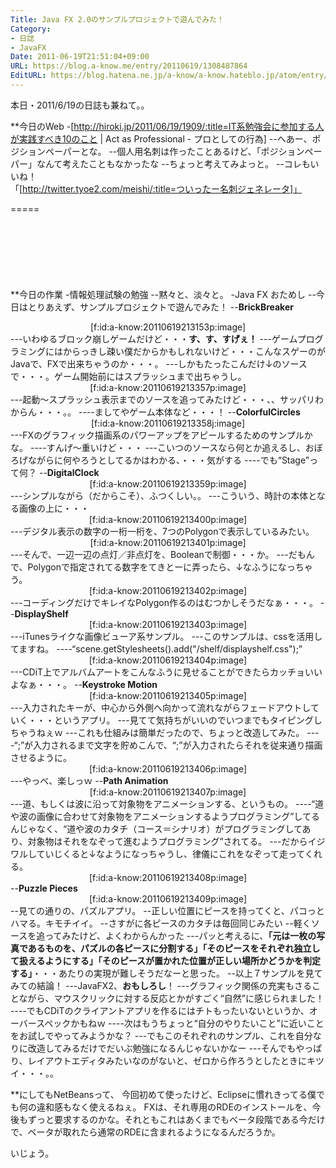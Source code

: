 ```yaml
---
Title: Java FX 2.0のサンプルプロジェクトで遊んでみた！
Category:
- 日誌
- JavaFX
Date: 2011-06-19T21:51:04+09:00
URL: https://blog.a-know.me/entry/20110619/1308487864
EditURL: https://blog.hatena.ne.jp/a-know/a-know.hateblo.jp/atom/entry/12921228815727979607
---
```


本日・2011/6/19の日誌も兼ねて。。

**今日のWeb
-[http://hiroki.jp/2011/06/19/1909/:title=IT系勉強会に参加する人が実践すべき10のこと | Act as Professional - プロとしての行為]
--へあー、ポジションペーパーとな。
--個人用名刺は作ったことあるけど、「ポジションペーパー」なんて考えたこともなかったな
--ちょっと考えてみよっと。
--コレもいいね！「[http://twitter.tyoe2.com/meishi/:title=ついったー名刺ジェネレータ]」

=====

<script async src="//pagead2.googlesyndication.com/pagead/js/adsbygoogle.js"></script>
<!-- article-top -->
<ins class="adsbygoogle"
     style="display:inline-block;width:728px;height:90px"
     data-ad-client="ca-pub-3463034538369189"
     data-ad-slot="8367620130"></ins>
<script>
(adsbygoogle = window.adsbygoogle || []).push({});
</script>


**今日の作業
-情報処理試験の勉強
--黙々と、淡々と。
-Java FX おためし
--今日はとりあえず、サンプルプロジェクトで遊んでみた！
--<span class="deco" style="font-weight:bold;">BrickBreaker</span>
<div align=center>[f:id:a-know:20110619213153p:image]</div>
---いわゆるブロック崩しゲームだけど・・・<span class="deco" style="font-weight:bold;">す、す、すげぇ！</span>
---ゲームプログラミングにはからっきし疎い僕だからかもしれないけど・・・こんなスゲーのがJavaで、FXで出来ちゃうのか・・・。
---しかもたったこんだけ↓のソースで・・・。ゲーム開始前にはスプラッシュまで出ちゃうし。
<div align=center>[f:id:a-know:20110619213357p:image]</div>
---起動〜スプラッシュ表示までのソースを追ってみたけど・・・、、サッパリわからん・・・。。
----ましてやゲーム本体など・・・！
--<span class="deco" style="font-weight:bold;">ColorfulCircles</span>
<div align=center>[f:id:a-know:20110619213358j:image]</div>
---FXのグラフィック描画系のパワーアップをアピールするためのサンプルかな。
----すんげ〜重いけど・・・
---こいつのソースなら何とか追えるし、おぼろげながらに何やろうとしてるかはわかる、・・・気がする
----でも“Stage”って何？
--<span class="deco" style="font-weight:bold;">DigitalClock</span>
<div align=center>[f:id:a-know:20110619213359p:image]</div>
---シンプルながら（だからこそ）、ふつくしい。。
---こういう、時計の本体となる画像の上に・・・
<div align=center>[f:id:a-know:20110619213400p:image]</div>
---デジタル表示の数字の一桁一桁を、7つのPolygonで表示しているみたい。
<div align=center>[f:id:a-know:20110619213401p:image]</div>
---そんで、一辺一辺の点灯／非点灯を、Booleanで制御・・・か。
---だもんで、Polygonで指定されてる数字をてきとーに弄ったら、↓なふうになっちゃう。
<div align=center>[f:id:a-know:20110619213402p:image]</div>
---コーディングだけでキレイなPolygon作るのはむつかしそうだなぁ・・・。
--<span class="deco" style="font-weight:bold;">DisplayShelf</span>
<div align=center>[f:id:a-know:20110619213403p:image]</div>
---iTunesライクな画像ビューア系サンプル。
---このサンプルは、cssを活用してますね。
----“scene.getStylesheets().add("/shelf/displayshelf.css");”
<div align=center>[f:id:a-know:20110619213404p:image]</div>
---CDiT上でアルバムアートをこんなふうに見せることができたらカッチョいいよなぁ・・・。
--<span class="deco" style="font-weight:bold;">Keystroke Motion</span>
<div align=center>[f:id:a-know:20110619213405p:image]</div>
---入力されたキーが、中心から外側へ向かって流れながらフェードアウトしていく・・・というアプリ。
---見てて気持ちがいいのでいつまでもタイピングしちゃうねぇｗ
---これも仕組みは簡単だったので、ちょっと改造してみた。
----“;”が入力されるまで文字を貯めこんで、“;”が入力されたらそれを従来通り描画させるように。
<div align=center>[f:id:a-know:20110619213406p:image]</div>
---やっべ、楽しっｗ
--<span class="deco" style="font-weight:bold;">Path Animation</span>
<div align=center>[f:id:a-know:20110619213407p:image]</div>
---道、もしくは波に沿って対象物をアニメーションする、というもの。
----“道や波の画像に合わせて対象物をアニメーションするようプログラミング”してるんじゃなく、“道や波のカタチ（コース＝シナリオ）がプログラミングしてあり、対象物はそれをなぞって進むようプログラミング”されてる。
---だからイジワルしていじくると↓なようになっちゃうし、律儀にこれをなぞって走ってくれる。
<div align=center>[f:id:a-know:20110619213408p:image]</div>
--<span class="deco" style="font-weight:bold;">Puzzle Pieces</span>
<div align=center>[f:id:a-know:20110619213409p:image]</div>
--見ての通りの、パズルアプリ。
--正しい位置にピースを持ってくと、パコっとハマる。キモチイイ。
--さすがに各ピースのカタチは毎回同じみたい
--軽くソースを追ってみたけど、よくわからんかった
---パッと考えるに、<span class="deco" style="font-weight:bold;">「元は一枚の写真であるものを、パズルの各ピースに分割する」「そのピースをそれぞれ独立して扱えるようにする」「そのピースが置かれた位置が正しい場所かどうかを判定する」</span>・・・あたりの実現が難しそうだなーと思った。
--以上７サンプルを見てみての結論！
---JavaFX2、<span class="deco" style="font-weight:bold;">おもしろし</span>！
---グラフィック関係の充実もさることながら、マウスクリックに対する反応とかがすごく“自然”に感じられました！
----でもCDiTのクライアントアプリを作るにはチトもったいないというか、オーバースペックかもねｗ
----次はもうちょっと“自分のやりたいこと”に近いことをお試しでやってみようかな？
---でもこのそれぞれのサンプル、これを自分なりに改造してみるだけでだいぶ勉強になるんじゃないかなー
---そんでもやっぱり、レイアウトエディタみたいなのがないと、ゼロから作ろうとしたときにキツイ・・・。。


**にしてもNetBeansって、
今回初めて使ったけど、Eclipseに慣れきってる僕でも何の違和感もなく使えるねぇ。
FXは、それ専用のRDEのインストールを、今後もずっと要求するのかな。それともこれはあくまでもベータ段階である今だけで、ベータが取れたら通常のRDEに含まれるようになるんだろうか。



いじょう。


<script async src="//pagead2.googlesyndication.com/pagead/js/adsbygoogle.js"></script>
<!-- article-bottom2 -->
<ins class="adsbygoogle"
     style="display:inline-block;width:300px;height:250px"
     data-ad-client="ca-pub-3463034538369189"
     data-ad-slot="5274552934"></ins>
<script>
(adsbygoogle = window.adsbygoogle || []).push({});
</script>


<script src="https://moshi-moshi.moshimo.works/moshimoshi/a_know_blog/20110619-1308487864?title=Java%20FX%202.0%E3%81%AE%E3%82%B5%E3%83%B3%E3%83%97%E3%83%AB%E3%83%97%E3%83%AD%E3%82%B8%E3%82%A7%E3%82%AF%E3%83%88%E3%81%A7%E9%81%8A%E3%82%93%E3%81%A7%E3%81%BF%E3%81%9F%EF%BC%81"></script>
